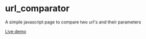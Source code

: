 url_comparator
==============

A simple javascript page to compare two url's and their parameters

[Live demo](http://jampow.github.com/url_comparator/)
